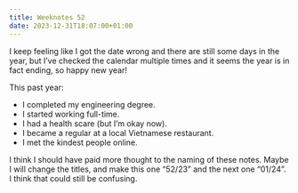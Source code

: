 ```yaml
---
title: Weeknotes 52
date: 2023-12-31T18:07:00+01:00
---
```


I keep feeling like I got the date wrong and there are still some days in the year, but I’ve checked the calendar multiple times and it seems the year is in fact ending, so happy new year!

This past year:
  - I completed my engineering degree. 
  - I started working full-time.
  - I had a health scare (but I’m okay now).
  - I became a regular at a local Vietnamese restaurant.
  - I met the kindest people online. 

I think I should have paid more thought to the naming of these notes. Maybe I will change the titles, and make this one “52/23” and the next one “01/24”. I think that could still be confusing.